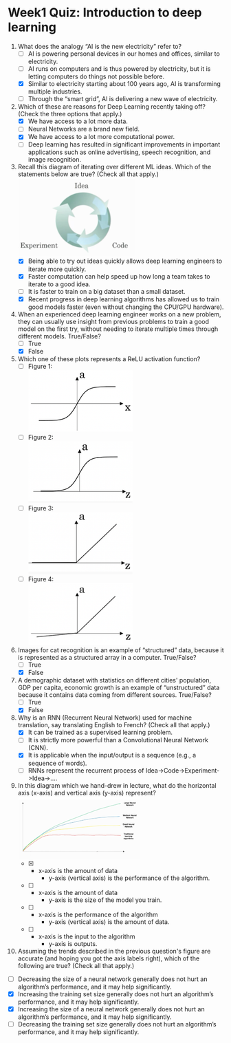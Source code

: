# Week1 Quiz: Introduction to deep learning

1. What does the analogy “AI is the new electricity” refer to?
   - [ ] AI is powering personal devices in our homes and offices, similar to electricity.
   - [ ] AI runs on computers and is thus powered by electricity, but it is letting computers do things not possible before.
   - [x] Similar to electricity starting about 100 years ago, AI is transforming multiple industries.
   - [ ] Through the “smart grid”, AI is delivering a new wave of electricity.
   
2. Which of these are reasons for Deep Learning recently taking off? (Check the three options that apply.)
   - [x] We have access to a lot more data.
   - [ ] Neural Networks are a brand new field.
   - [x] We have access to a lot more computational power.
   - [ ] Deep learning has resulted in significant improvements in important applications such as online advertising, speech recognition, and image recognition.

3. Recall this diagram of iterating over different ML ideas. Which of the statements below are true? (Check all that apply.)
<br/><img src="./images/q3.PNG" width="272" height="182"><br/>
   - [x] Being able to try out ideas quickly allows deep learning engineers to iterate more quickly.
   - [x] Faster computation can help speed up how long a team takes to iterate to a good idea.
   - [ ] It is faster to train on a big dataset than a small dataset.
   - [x] Recent progress in deep learning algorithms has allowed us to train good models faster (even without changing the CPU/GPU hardware).
   
4. When an experienced deep learning engineer works on a new problem, they can usually use insight from previous problems to train a good model on the first try, without needing to iterate multiple times through different models. True/False?
   - [ ] True
   - [x] False

5. Which one of these plots represents a ReLU activation function?
   - [ ] Figure 1: 
          <br/><img src="./images/q5f1.PNG" width="242" height="144"><br/>
   - [ ] Figure 2:
          <br/><img src="./images/q5f2.PNG" width="242" height="144"><br/>
   - [ ] Figure 3:
          <br/><img src="./images/q5f3.PNG" width="242" height="144"><br/>
   - [ ] Figure 4:
          <br/><img src="./images/q5f4.PNG" width="242" height="144"><br/>

6. Images for cat recognition is an example of “structured” data, because it is represented as a structured array in a computer. True/False?
   - [ ] True
   - [x] False

7. A demographic dataset with statistics on different cities' population, GDP per capita, economic growth is an example of “unstructured” data because it contains data coming from different sources. True/False?
   - [ ] True
   - [x] False

8. Why is an RNN (Recurrent Neural Network) used for machine translation, say translating English to French? (Check all that apply.)
   - [x] It can be trained as a supervised learning problem.
   - [ ] It is strictly more powerful than a Convolutional Neural Network (CNN).
   - [x] It is applicable when the input/output is a sequence (e.g., a sequence of words).
   - [ ] RNNs represent the recurrent process of Idea->Code->Experiment->Idea->....

9. In this diagram which we hand-drew in lecture, what do the horizontal axis (x-axis) and vertical axis (y-axis) represent?
    <br/><img src="./images/q9.PNG" width="282" height="144"><br/>
   - [x] + x-axis is the amount of data
         + y-axis (vertical axis) is the performance of the algorithm.
   - [ ] + x-axis is the amount of data
         + y-axis is the size of the model you train.
   - [ ] + x-axis is the performance of the algorithm
         + y-axis (vertical axis) is the amount of data.
   - [ ] + x-axis is the input to the algorithm
         + y-axis is outputs.

10.  Assuming the trends described in the previous question's figure are accurate (and hoping you got the axis labels right), which of the following are true? (Check all that apply.)
   - [ ] Decreasing the size of a neural network generally does not hurt an algorithm’s performance, and it may help significantly.
   - [x] Increasing the training set size generally does not hurt an algorithm’s performance, and it may help significantly.
   - [x] Increasing the size of a neural network generally does not hurt an algorithm’s performance, and it may help significantly.
   - [ ] Decreasing the training set size generally does not hurt an algorithm’s performance, and it may help significantly.
